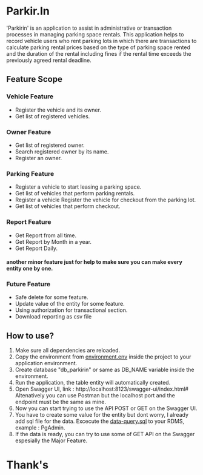 
# Parkir.In

'Parkirin' is an application to assist in administrative or transaction processes in managing parking space rentals. 
This application helps to record vehicle users who rent parking lots in which there are transactions to calculate parking rental prices based on the type of parking space rented and the duration of the rental including fines if the rental time exceeds the previously agreed rental deadline.

## Feature Scope

### Vehicle Feature
- Register the vehicle and its owner.
- Get list of registered vehicles.

### Owner Feature
- Get list of registered owner.
- Search registered owner by its name.
- Register an owner.

### Parking Feature
- Register a vehicle to start leasing a parking space.
- Get list of vehicles that perform parking rentals.
- Register a vehicle Register the vehicle for checkout from the parking lot.
- Get list of vehicles that perform checkout.

### Report Feature
- Get Report from all time.
- Get Report by Month in a year.
- Get Report Daily.

#### another minor feature just for help to make sure you can make every entity one by one.

### Future Feature
- Safe delete for some feature.
- Update value of the entity for some feature.
- Using authorization for transactional section.
- Download reporting as csv file

## How to use?

1. Make sure all dependencies are reloaded.
2. Copy the environment from [environment.env](https://github.com/BagusMiftaq/Parkir.In/blob/master/environment.env) inside the project to your application environment.
3. Create database "db_parkirin" or same as DB_NAME variable inside the environment.
5. Run the application, the table entity will automatically created.
5. Open Swagger UI, link : http://localhost:8123/swagger-ui/index.html# 
   Altenatively you can use Postman but the localhost port and the endpoint must be the same as mine.
6. Now you can start trying to use the API POST or GET on the Swagger UI.
7. You have to create some value for the entity but dont worry, I already add sql file for the data.
   Excecute the [data-query.sql](https://github.com/BagusMiftaq/Parkir.In/blob/master/data-query.sql) to your RDMS, example : PgAdmin.
8. If the data is ready, you can try to use some of GET API on the Swagger espesially the Major Feature.

# Thank's